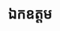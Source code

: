 ---
title: ឯកឧត្ដម
name: 
organization: អគ្គនាយក នៃអគ្គនាយកដ្ឋានចំណុះក្រសួងអប់រំ យុវជន និងកីឡា
role: សមាជិក
image: "src/assets/image-assets/avarta.png"
---
